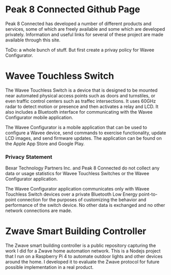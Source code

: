# Peak 8 Connected Github Page

Peak 8 Connected has developed a number of different products and services, some of which are freely available and some which are developed privately. Information and useful links for several of these project are made available through this site.

ToDo: a whole bunch of stuff. But first create a privay policy for Wavee Configurator.

# Wavee Touchless Switch

The Wavee Touchless Switch is a device that is designed to be mounted near automated physical access points such as doors and turnstiles, or even traffic control centers such as traffec intersections. It uses 60GHz radar to detect motion or presence and then activates a relay and LCD. It also includes a Bluetooth interface for communicating with the Wavee Configurator mobile application.

The Wavee Configurator is a mobile application that can be used to configure a Wavee device, send commands to exercise functionality, update LCD images, and send firmware updates. The application can be found on the Apple App Store and Google Play.

### Privacy Statement

Bexar Technology Partners Inc. and Peak 8 Connected do not collect any data or usage statistics for Wavee Touchless Switches or the Wavee Configurator application. 

The Wavee Configurator application communicates only with Wavee Touchless Switch devices over a private Bluetooth Low Energy point-to-point connection for the purposes of customizing the behavior and performance of the switch device. No other data is exchanged and no other network connections are made.

# Zwave Smart Building Controller

The Zwave smart building controller is a public repository capturing the work I did for a Zwave home automation network. This is a Nodejs project that I run on a Raspberry Pi 4 to automate outdoor lights and other devices around the home. I developed it to evaluate the Zwave protocol for future possible implementation in a real product.

